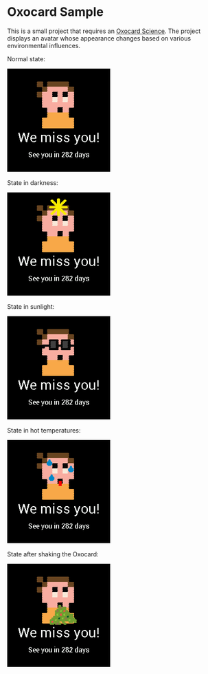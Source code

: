 # Oxocard Sample

This is a small project that requires an [Oxocard Science](https://www.oxocard.ch/science/). The project displays an avatar whose appearance changes based on various environmental influences.


Normal state:

![Alt Text](screenshots/normal.png)

State in darkness:

![Alt Text](screenshots/dark.png)


State in sunlight:

![Alt Text](screenshots/bright.png)


State in hot temperatures:

![Alt Text](screenshots/hot.png)


State after shaking the Oxocard:

![Alt Text](screenshots/sick.png)
